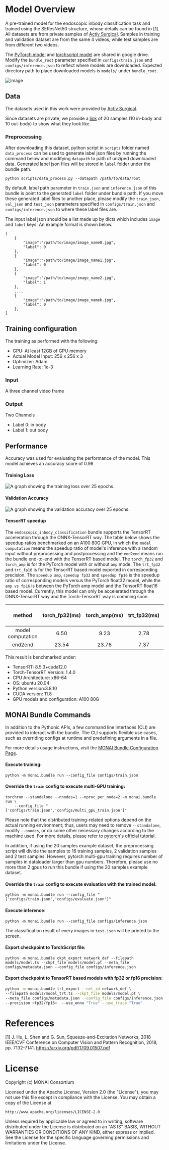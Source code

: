 # Model Overview
A pre-trained model for the endoscopic inbody classification task and trained using the SEResNet50 structure, whose details can be found in [1]. All datasets are from private samples of [Activ Surgical](https://www.activsurgical.com/). Samples in training and validation dataset are from the same 4 videos, while test samples are from different two videos.

The [PyTorch model](https://drive.google.com/file/d/14CS-s1uv2q6WedYQGeFbZeEWIkoyNa-x/view?usp=sharing) and [torchscript model](https://drive.google.com/file/d/1fOoJ4n5DWKHrt9QXTZ2sXwr9C-YvVGCM/view?usp=sharing) are shared in google drive. Modify the `bundle_root` parameter specified in `configs/train.json` and `configs/inference.json` to reflect where models are downloaded. Expected directory path to place downloaded models is `models/` under `bundle_root`.

![image](https://developer.download.nvidia.com/assets/Clara/Images/monai_endoscopic_inbody_classification_workflow.png)

## Data
The datasets used in this work were provided by [Activ Surgical](https://www.activsurgical.com/).

Since datasets are private, we provide a [link](https://github.com/Project-MONAI/MONAI-extra-test-data/releases/download/0.8.1/inbody_outbody_samples.zip) of 20 samples (10 in-body and 10 out-body) to show what they look like.

### Preprocessing
After downloading this dataset, python script in `scripts` folder named `data_process` can be used to generate label json files by running the command below and modifying `datapath` to path of unziped downloaded data. Generated label json files will be stored in `label` folder under the bundle path.

```
python scripts/data_process.py --datapath /path/to/data/root
```

By default, label path parameter in `train.json` and `inference.json` of this bundle is point to the generated `label` folder under bundle path. If you move these generated label files to another place, please modify the `train_json`, `val_json` and `test_json` parameters specified in `configs/train.json` and `configs/inference.json` to where these label files are.

The input label json should be a list made up by dicts which includes `image` and `label` keys. An example format is shown below.

```
[
    {
        "image":"/path/to/image/image_name0.jpg",
        "label": 0
    },
    {
        "image":"/path/to/image/image_name1.jpg",
        "label": 0
    },
    {
        "image":"/path/to/image/image_name2.jpg",
        "label": 1
    },
    ....
    {
        "image":"/path/to/image/image_namek.jpg",
        "label": 0
    },
]
```

## Training configuration
The training as performed with the following:
- GPU: At least 12GB of GPU memory
- Actual Model Input: 256 x 256 x 3
- Optimizer: Adam
- Learning Rate: 1e-3

### Input
A three channel video frame

### Output
Two Channels
- Label 0: in body
- Label 1: out body

## Performance
Accuracy was used for evaluating the performance of the model. This model achieves an accuracy score of 0.98

#### Training Loss
![A graph showing the training loss over 25 epochs.](https://developer.download.nvidia.com/assets/Clara/Images/monai_endoscopic_inbody_classification_train_loss.png)

#### Validation Accuracy
![A graph showing the validation accuracy over 25 epochs.](https://developer.download.nvidia.com/assets/Clara/Images/monai_endoscopic_inbody_classification_val_accuracy.png)

#### TensorRT speedup
The `endoscopic_inbody_classification` bundle supports the TensorRT acceleration through the ONNX-TensorRT way. The table below shows the speedup ratios benchmarked on an A100 80G GPU, in which the `model computation` means the speedup ratio of model's inference with a random input without preprocessing and postprocessing and the `end2end` means run the bundle end-to-end with the TensorRT based model. The `torch_fp32` and `torch_amp` is for the PyTorch model with or without `amp` mode. The `trt_fp32` and `trt_fp16` is for the TensorRT based model exported in corresponding precision. The `speedup amp`, `speedup fp32` and `speedup fp16` is the speedup ratio of corresponding models versus the PyTorch float32 model, while the `amp vs fp16` is between the PyTorch amp model and the TensorRT float16 based model. Currently, this model can only be accelerated through the ONNX-TensorRT way and the Torch-TensorRT way is comming soon.

| method | torch_fp32(ms) | torch_amp(ms) | trt_fp32(ms) | trt_fp16(ms) | speedup amp | speedup fp32 | speedup fp16 | amp vs fp16|
| :---: | :---: | :---: | :---: | :---: | :---: | :---: | :---: | :---: |
| model computation | 6.50 | 9.23 | 2.78 | 2.31 | 0.70 | 2.34 | 2.81 | 4.00 |
| end2end | 23.54 | 23.78 | 7.37 | 7.14 | 0.99 | 3.19 | 3.30 | 3.33 |

This result is benchmarked under:
 - TensorRT: 8.5.3+cuda12.0
 - Torch-TensorRT Version: 1.4.0
 - CPU Architecture: x86-64
 - OS: ubuntu 20.04
 - Python version:3.8.10
 - CUDA version: 11.8
 - GPU models and configuration: A100 80G

## MONAI Bundle Commands
In addition to the Pythonic APIs, a few command line interfaces (CLI) are provided to interact with the bundle. The CLI supports flexible use cases, such as overriding configs at runtime and predefining arguments in a file.

For more details usage instructions, visit the [MONAI Bundle Configuration Page](https://docs.monai.io/en/latest/config_syntax.html).

#### Execute training:

```
python -m monai.bundle run --config_file configs/train.json
```

#### Override the `train` config to execute multi-GPU training:

```
torchrun --standalone --nnodes=1 --nproc_per_node=2 -m monai.bundle run \
    --config_file "['configs/train.json','configs/multi_gpu_train.json']"
```

Please note that the distributed training-related options depend on the actual running environment; thus, users may need to remove `--standalone`, modify `--nnodes`, or do some other necessary changes according to the machine used. For more details, please refer to [pytorch's official tutorial](https://pytorch.org/tutorials/intermediate/ddp_tutorial.html).

In addition, if using the 20 samples example dataset, the preprocessing script will divide the samples to 16 training samples, 2 validation samples and 2 test samples. However, pytorch multi-gpu training requires number of samples in dataloader larger than gpu numbers. Therefore, please use no more than 2 gpus to run this bundle if using the 20 samples example dataset.

#### Override the `train` config to execute evaluation with the trained model:

```
python -m monai.bundle run --config_file "['configs/train.json','configs/evaluate.json']"
```

#### Execute inference:

```
python -m monai.bundle run --config_file configs/inference.json
```
The classification result of every images in `test.json` will be printed to the screen.

#### Export checkpoint to TorchScript file:

```
python -m monai.bundle ckpt_export network_def --filepath models/model.ts --ckpt_file models/model.pt --meta_file configs/metadata.json --config_file configs/inference.json
```

#### Export checkpoint to TensorRT based models with fp32 or fp16 precision:

```bash
python -m monai.bundle trt_export --net_id network_def \
--filepath models/model_trt.ts --ckpt_file models/model.pt \
--meta_file configs/metadata.json --config_file configs/inference.json \
--precision <fp32/fp16>  --use_onnx "True" --use_trace "True"
```

# References
[1] J. Hu, L. Shen and G. Sun, Squeeze-and-Excitation Networks, 2018 IEEE/CVF Conference on Computer Vision and Pattern Recognition, 2018, pp. 7132-7141. https://arxiv.org/pdf/1709.01507.pdf

# License
Copyright (c) MONAI Consortium

Licensed under the Apache License, Version 2.0 (the "License");
you may not use this file except in compliance with the License.
You may obtain a copy of the License at

    http://www.apache.org/licenses/LICENSE-2.0

Unless required by applicable law or agreed to in writing, software
distributed under the License is distributed on an "AS IS" BASIS,
WITHOUT WARRANTIES OR CONDITIONS OF ANY KIND, either express or implied.
See the License for the specific language governing permissions and
limitations under the License.
